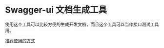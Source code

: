 # Swagger-ui 文档生成工具

使用这个工具可以比较方便的生成开发文档，而且这个工具可以当作接口测试工具用。

[推荐使用的方式](./api-doc-produce-practice.md)